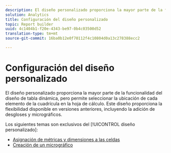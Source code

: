 ```yaml
---
description: El diseño personalizado proporciona la mayor parte de la funcionalidad del diseño de tabla dinámica, pero permite seleccionar la ubicación de cada elemento de la cuadrícula en la hoja de cálculo. Este diseño proporciona la flexibilidad disponible en versiones anteriores, incluyendo la adición de desgloses y micrográficos.
solution: Analytics
title: Configuración del diseño personalizado
topic: Report builder
uuid: 4c1404b1-f20e-4343-be97-0b4c03500d52
translation-type: tm+mt
source-git-commit: 16ba0b12e0f70112f4c10804d0a13c278388ecc2

---
```



# Configuración del diseño personalizado

El diseño personalizado proporciona la mayor parte de la funcionalidad del diseño de tabla dinámica, pero permite seleccionar la ubicación de cada elemento de la cuadrícula en la hoja de cálculo. Este diseño proporciona la flexibilidad disponible en versiones anteriores, incluyendo la adición de desgloses y micrográficos.

Los siguientes temas son exclusivos del [!UICONTROL diseño personalizado]:

* [Asignación de métricas y dimensiones a las celdas](/help/analyze/report-builder/layout/map-metrics-and-dimensions-to-cells.md)
* [Creación de un micrográfico](/help/analyze/report-builder/layout/t-create-a-microchart.md)
